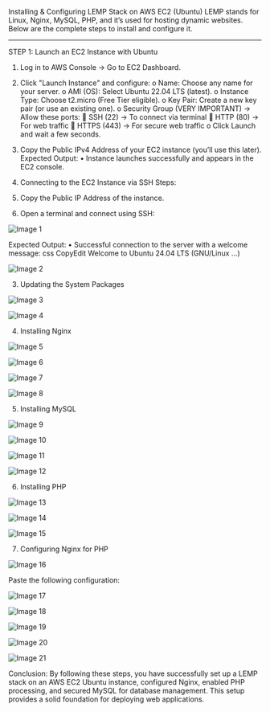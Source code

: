 Installing & Configuring LEMP Stack on AWS EC2 (Ubuntu)
LEMP stands for Linux, Nginx, MySQL, PHP, and it’s used for hosting dynamic websites. Below are the complete steps to install and configure it.
________________________________________
STEP 1: Launch an EC2 Instance with Ubuntu
1.	Log in to AWS Console → Go to EC2 Dashboard.
2.	Click "Launch Instance" and configure: 
o	Name: Choose any name for your server.
o	AMI (OS): Select Ubuntu 22.04 LTS (latest).
o	Instance Type: Choose t2.micro (Free Tier eligible).
o	Key Pair: Create a new key pair (or use an existing one).
o	Security Group (VERY IMPORTANT) → Allow these ports: 
	SSH (22) → To connect via terminal
	HTTP (80) → For web traffic
	HTTPS (443) → For secure web traffic
o	Click Launch and wait a few seconds.
3.	Copy the Public IPv4 Address of your EC2 instance (you’ll use this later).
Expected Output:
•	Instance launches successfully and appears in the EC2 console.



2. Connecting to the EC2 Instance via SSH
Steps:
1.	Copy the Public IP Address of the instance.
2.	Open a terminal and connect using SSH: 

![Image 1](images/image1.png)
 
Expected Output:
•	Successful connection to the server with a welcome message: 
css
CopyEdit
Welcome to Ubuntu 24.04 LTS (GNU/Linux ...)


 ![Image 2](images/image2.png)


3. Updating the System Packages
 
 
![Image 3](images/image3.png)


![Image 4](images/image4.png)


4.	Installing Nginx
 
 ![Image 5](images/image5.png)

 ![Image 6](images/image6.png)

 ![Image 7](images/image7.png)

 ![Image 8](images/image8.png)


5.	Installing MySQL

![Image 9](images/image9.png)

![Image 10](images/image10.png)

![Image 11](images/image11.png)

![Image 12](images/image12.png)
 


6.	Installing PHP
 
 ![Image 13](images/image13.png)

 ![Image 14](images/image4.png)

 ![Image 15](images/image15.png)




7.	Configuring Nginx for PHP

![Image 16](images/image16.png)
 
Paste the following configuration:
      
 ![Image 17](images/image17.png)

 ![Image 18](images/image18.png)

 ![Image 19](images/image19.png)

 ![Image 20](images/image20.png)

 ![Image 21](images/image21.png)
 
 
 

Conclusion:
By following these steps, you have successfully set up a LEMP stack on an AWS EC2 Ubuntu instance, configured Nginx, enabled PHP processing, and secured MySQL for database management.
This setup provides a solid foundation for deploying web applications.



